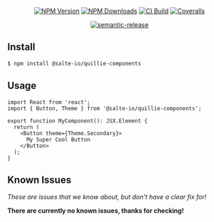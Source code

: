 <div align="center">

  [![NPM Version][npm-version-image]][npm-url]
  [![NPM Downloads][npm-downloads-image]][npm-url]
  [![CI Build][github-actions-image]][github-actions-url]
  [![Coveralls][coveralls-image]][coveralls-url]

  [![semantic-release][semantic-release-image]][semantic-release-url]
  
</div>

## Install

```sh
$ npm install @salte-io/quillie-components
```

## Usage

```tsx
import React from 'react';
import { Button, Theme } from '@salte-io/quillie-components';

export function MyComponent(): JSX.Element {
  return (
    <Button theme={Theme.Secondary}>
      My Super Cool Button
    </Button>
  );
}
```

## Known Issues

_These are issues that we know about, but don't have a clear fix for!_

**There are currently no known issues, thanks for checking!**

[npm-version-image]: https://img.shields.io/npm/v/@salte-io/quillie-components.svg?style=flat
[npm-downloads-image]: https://img.shields.io/npm/dm/@salte-io/quillie-components.svg?style=flat
[npm-url]: https://npmjs.org/package/@salte-io/quillie-components

[github-actions-image]: https://github.com/salte-io/quillie-components/actions/workflows/ci.yml/badge.svg?branch=main
[github-actions-url]: https://github.com/salte-io/quillie-components/actions/workflows/ci.yml

[coveralls-image]: https://img.shields.io/coveralls/salte-io/quillie-components.svg
[coveralls-url]: https://coveralls.io/github/salte-io/quillie-components?branch=main

[semantic-release-url]: https://github.com/semantic-release/semantic-release
[semantic-release-image]: https://img.shields.io/badge/%20%20%F0%9F%93%A6%F0%9F%9A%80-semantic--release-e10079.svg
